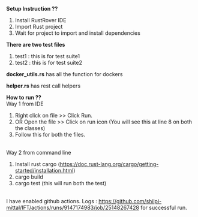<B>Setup Instruction ??</B>
1. Install RustRover IDE
2. Import Rust project
3. Wait for project to import and install dependencies

<B>There are two test files</B>
1. test1 : this is for test suite1
2. test2 : this is for test suite2

<B>docker_utils.rs</B> has all the function for dockers

<B>helper.rs</B> has rest call helpers

<B>How to run ??</B>
<br>Way 1 from IDE
1. Right click on file >> Click Run.
2. OR Open the file >> Click on run icon (You will see this at line 8 on both the classes)
3. Follow this for both the files.

<br>Way 2 from command line
1. Install rust cargo (https://doc.rust-lang.org/cargo/getting-started/installation.html)
2. cargo build
3. cargo test (this will run both the test)

<br> I have enabled github actions. 
Logs : https://github.com/shilpi-mittal/IFT/actions/runs/9147174983/job/25148267428 for successful run.

